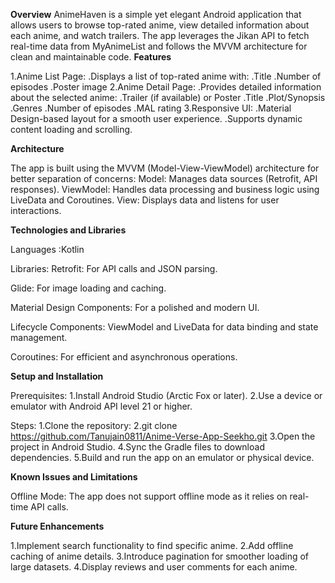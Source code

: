 **Overview**
AnimeHaven is a simple yet elegant Android application that allows users to browse top-rated anime, view detailed information about each anime, and watch trailers. The app leverages the Jikan API to fetch real-time data from MyAnimeList and follows the MVVM architecture for clean and maintainable code.
**Features**

1.Anime List Page:
 .Displays a list of top-rated anime with:
 .Title
 .Number of episodes
 .Poster image
2.Anime Detail Page:
 .Provides detailed information about the selected anime:
 .Trailer (if available) or Poster
 .Title
 .Plot/Synopsis
 .Genres
 .Number of episodes
 .MAL rating
3.Responsive UI:
 .Material Design-based layout for a smooth user experience.
 .Supports dynamic content loading and scrolling.

**Architecture**

The app is built using the MVVM (Model-View-ViewModel) architecture for better separation of concerns:
Model:
Manages data sources (Retrofit, API responses).
ViewModel:
Handles data processing and business logic using LiveData and Coroutines.
View:
Displays data and listens for user interactions.

**Technologies and Libraries**

Languages :Kotlin

Libraries:
Retrofit: For API calls and JSON parsing.

Glide: For image loading and caching.

Material Design Components: For a polished and modern UI.

Lifecycle Components:
ViewModel and LiveData for data binding and state management.

Coroutines: For efficient and asynchronous operations.

**Setup and Installation**

Prerequisites:
1.Install Android Studio (Arctic Fox or later).
2.Use a device or emulator with Android API level 21 or higher.

Steps:
1.Clone the repository:
2.git clone  https://github.com/Tanujain0811/Anime-Verse-App-Seekho.git
3.Open the project in Android Studio.
4.Sync the Gradle files to download dependencies.
5.Build and run the app on an emulator or physical device.

**Known Issues and Limitations**

Offline Mode:
The app does not support offline mode as it relies on real-time API calls.

**Future Enhancements**

1.Implement search functionality to find specific anime.
2.Add offline caching of anime details.
3.Introduce pagination for smoother loading of large datasets.
4.Display reviews and user comments for each anime.


